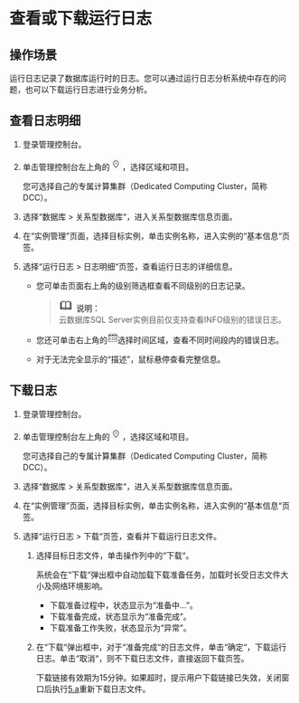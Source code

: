 # 查看或下载运行日志<a name="TOPIC_0142028511"></a>

## 操作场景<a name="section6007836417918"></a>

运行日志记录了数据库运行时的日志。您可以通过运行日志分析系统中存在的问题，也可以下载运行日志进行业务分析。

## 查看日志明细<a name="section19620828105216"></a>

1.  登录管理控制台。
2.  单击管理控制台左上角的![](figures/region.png)，选择区域和项目。

    您可选择自己的专属计算集群（Dedicated Computing Cluster，简称DCC）。

3.  选择“数据库  \>  关系型数据库“，进入关系型数据库信息页面。
4.  在“实例管理”页面，选择目标实例，单击实例名称，进入实例的“基本信息“页签。
5.  选择“运行日志  \>  日志明细“页签，查看运行日志的详细信息。
    -   您可单击页面右上角的级别筛选框查看不同级别的日志记录。

        >![](public_sys-resources/icon-note.gif) **说明：**   
        >云数据库SQL Server实例目前仅支持查看INFO级别的错误日志。  

    -   您还可单击右上角的![](figures/date.png)选择时间区域，查看不同时间段内的错误日志。
    -   对于无法完全显示的“描述”，鼠标悬停查看完整信息。


## 下载日志<a name="section729081216497"></a>

1.  登录管理控制台。
2.  单击管理控制台左上角的![](figures/region.png)，选择区域和项目。

    您可选择自己的专属计算集群（Dedicated Computing Cluster，简称DCC）。

3.  选择“数据库  \>  关系型数据库“，进入关系型数据库信息页面。
4.  在“实例管理”页面，选择目标实例，单击实例名称，进入实例的“基本信息“页签。
5.  选择“运行日志  \>  下载“页签，查看并下载运行日志文件。
    1.  <a name="li1121595218910"></a>选择目标日志文件，单击操作列中的“下载“。

        系统会在“下载“弹出框中自动加载下载准备任务，加载时长受日志文件大小及网络环境影响。

        -   下载准备过程中，状态显示为“准备中...”。
        -   下载准备完成，状态显示为“准备完成”。
        -   下载准备工作失败，状态显示为“异常”。

    2.  在“下载“弹出框中，对于“准备完成“的日志文件，单击“确定“，下载运行日志。单击“取消“，则不下载日志文件，直接返回下载页签。

        下载链接有效期为15分钟。如果超时，提示用户下载链接已失效，关闭窗口后执行[5.a](#li1121595218910)重新下载日志文件。



